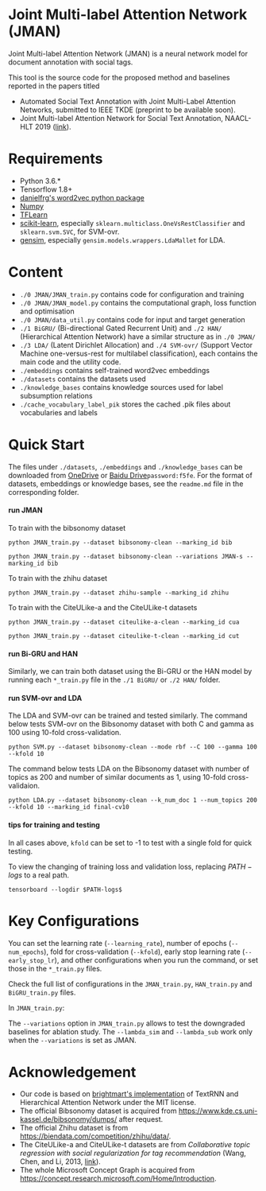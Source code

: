 # Joint Multi-label Attention Network (JMAN)
Joint Multi-label Attention Network (JMAN) is a neural network model for document annotation with social tags.

This tool is the source code for the proposed method and baselines reported in the papers titled
* Automated Social Text Annotation with Joint Multi-Label Attention Networks, submitted to IEEE TKDE (preprint to be available soon).
* Joint Multi-label Attention Network for Social Text Annotation, NAACL-HLT 2019 ([link](https://www.aclweb.org/anthology/N19-1136)).

# Requirements
* Python 3.6.*
* Tensorflow 1.8+
* [danielfrg's word2vec python package](https://github.com/danielfrg/word2vec)
* [Numpy](http://www.numpy.org/)
* [TFLearn](http://tflearn.org/)
* [scikit-learn](http://scikit-learn.github.io/stable), especially ```sklearn.multiclass.OneVsRestClassifier``` and ```sklearn.svm.SVC```, for SVM-ovr.
* [gensim](https://radimrehurek.com/gensim/), especially ```gensim.models.wrappers.LdaMallet``` for LDA.

# Content
* ```./0 JMAN/JMAN_train.py``` contains code for configuration and training
* ```./0 JMAN/JMAN_model.py``` contains the computational graph, loss function and optimisation
* ```./0 JMAN/data_util.py``` contains code for input and target generation
* ```./1 BiGRU/``` (Bi-directional Gated Recurrent Unit) and ```./2 HAN/``` (Hierarchical Attention Network) have a similar structure as in ```./0 JMAN/```
* ```./3 LDA/``` (Latent Dirichlet Allocation) and ```./4 SVM-ovr/``` (Support Vector Machine one-versus-rest for multilabel classification), each contains the main code and the utility code.
* ```./embeddings``` contains self-trained word2vec embeddings
* ```./datasets``` contains the datasets used
* ```./knowledge_bases``` contains knowledge sources used for label subsumption relations
* ```./cache_vocabulary_label_pik``` stores the cached .pik files about vocabularies and labels

# Quick Start
The files under ```./datasets```, ```./embeddings``` and ```./knowledge_bases``` can be downloaded from [OneDrive](https://1drv.ms/u/s!AlvsB_ZEXPkijP1_mufUWbz8rCVoEA) or [Baidu Drive](https://pan.baidu.com/s/1bu7hD8-nvB_pOzrMfCebFw)```password:f5fe```. For the format of datasets, embeddings or knowledge bases, see the ```readme.md``` file in the corresponding folder.

#### run JMAN
To train with the bibsonomy dataset
```
python JMAN_train.py --dataset bibsonomy-clean --marking_id bib
```
```
python JMAN_train.py --dataset bibsonomy-clean --variations JMAN-s --marking_id bib
```

To train with the zhihu dataset
```
python JMAN_train.py --dataset zhihu-sample --marking_id zhihu
```

To train with the CiteULike-a and the CiteULike-t datasets
```
python JMAN_train.py --dataset citeulike-a-clean --marking_id cua
```
```
python JMAN_train.py --dataset citeulike-t-clean --marking_id cut
```

#### run Bi-GRU and HAN
Similarly, we can train both dataset using the Bi-GRU or the HAN model by running each ```*_train.py``` file in the ```./1 BiGRU/``` or ```./2 HAN/``` folder.

#### run SVM-ovr and LDA
The LDA and SVM-ovr can be trained and tested similarly. The command below tests SVM-ovr on the Bibsonomy dataset with both C and gamma as 100 using 10-fold cross-validation.
```
python SVM.py --dataset bibsonomy-clean --mode rbf --C 100 --gamma 100 --kfold 10
```

The command below tests LDA on the Bibsonomy dataset with number of topics as 200 and number of similar documents as 1, using 10-fold cross-validaion.
```
python LDA.py --dataset bibsonomy-clean --k_num_doc 1 --num_topics 200 --kfold 10 --marking_id final-cv10
```

#### tips for training and testing
In all cases above, ```kfold``` can be set to -1 to test with a single fold for quick testing.

To view the changing of training loss and validation loss, replacing $PATH-logs$ to a real path.
```
tensorboard --logdir $PATH-logs$
```

# Key Configurations
You can set the learning rate (```--learning_rate```), number of epochs (```--num_epochs```), fold for cross-validation (```--kfold```), early stop learning rate (```--early_stop_lr```), and other configurations when you run the command, or set those in the ```*_train.py``` files.

Check the full list of configurations in the ```JMAN_train.py```, ```HAN_train.py``` and ```BiGRU_train.py``` files.

In ```JMAN_train.py```:

The ```--variations``` option in ```JMAN_train.py``` allows to test the downgraded baselines for ablation study.
The ```--lambda_sim``` and ```--lambda_sub``` work only when the ```--variations``` is set as JMAN.

# Acknowledgement
* Our code is based on [brightmart's implementation](https://github.com/brightmart/text_classification) of TextRNN and Hierarchical Attention Network under the MIT license.
* The official Bibsonomy dataset is acquired from https://www.kde.cs.uni-kassel.de/bibsonomy/dumps/ after request.
* The official Zhihu dataset is from https://biendata.com/competition/zhihu/data/.
* The CiteULike-a and CiteULike-t datasets are from *Collaborative topic regression with social regularization for tag recommendation* (Wang, Chen, and Li, 2013, [link](https://sites.cs.ucsb.edu/~binyichen/IJCAI13-400.pdf)).
* The whole Microsoft Concept Graph is acquired from https://concept.research.microsoft.com/Home/Introduction.
